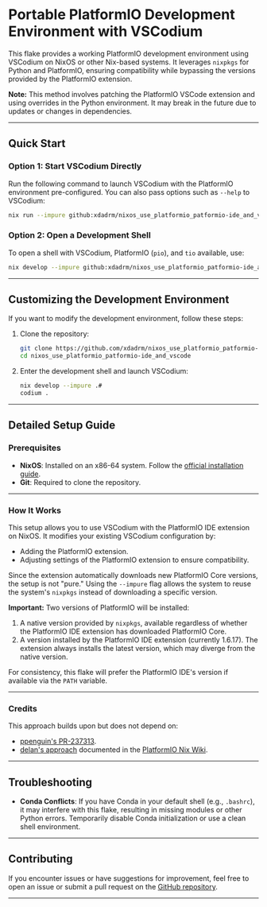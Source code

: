 # Portable PlatformIO Development Environment with VSCodium

This flake provides a working PlatformIO development environment using VSCodium on NixOS or other Nix-based systems. It leverages `nixpkgs` for Python and PlatformIO, ensuring compatibility while bypassing the versions provided by the PlatformIO extension.

**Note:** This method involves patching the PlatformIO VSCode extension and using overrides in the Python environment. It may break in the future due to updates or changes in dependencies.

---

## Quick Start

### Option 1: Start VSCodium Directly
Run the following command to launch VSCodium with the PlatformIO environment pre-configured. You can also pass options such as `--help` to VSCodium:
```bash
nix run --impure github:xdadrm/nixos_use_platformio_patformio-ide_and_vscode#codium -- .
```

### Option 2: Open a Development Shell
To open a shell with VSCodium, PlatformIO (`pio`), and `tio` available, use:
```bash
nix develop --impure github:xdadrm/nixos_use_platformio_patformio-ide_and_vscode
```

---

## Customizing the Development Environment

If you want to modify the development environment, follow these steps:

1. Clone the repository:
   ```bash
   git clone https://github.com/xdadrm/nixos_use_platformio_patformio-ide_and_vscode.git
   cd nixos_use_platformio_patformio-ide_and_vscode
   ```

2. Enter the development shell and launch VSCodium:
   ```bash
   nix develop --impure .#
   codium .
   ```

---

## Detailed Setup Guide

### Prerequisites
- **NixOS**: Installed on an x86-64 system. Follow the [official installation guide](https://nixos.org/download.html).
- **Git**: Required to clone the repository.

---

### How It Works

This setup allows you to use VSCodium with the PlatformIO IDE extension on NixOS. It modifies your existing VSCodium configuration by:
- Adding the PlatformIO extension.
- Adjusting settings of the PlatformIO extension to ensure compatibility.

Since the extension automatically downloads new PlatformIO Core versions, the setup is not "pure." Using the `--impure` flag allows the system to reuse the system's `nixpkgs` instead of downloading a specific version.

**Important:** Two versions of PlatformIO will be installed:
1. A native version provided by `nixpkgs`, available regardless of whether the PlatformIO IDE extension has downloaded PlatformIO Core.
2. A version installed by the PlatformIO IDE extension (currently 1.6.17). The extension always installs the latest version, which may diverge from the native version.

For consistency, this flake will prefer the PlatformIO IDE's version if available via the `PATH` variable.

---

### Credits

This approach builds upon but does not depend on:
- [ppenguin's PR-237313](https://github.com/NixOS/nixpkgs/pull/237313).
- [delan's approach](https://github.com/NixOS/nixpkgs/pull/237313#issuecomment-1848198106) documented in the [PlatformIO Nix Wiki](https://nixos.wiki/index.php?title=Platformio&oldid=10699).

---

## Troubleshooting

- **Conda Conflicts**: If you have Conda in your default shell (e.g., `.bashrc`), it may interfere with this flake, resulting in missing modules or other Python errors. Temporarily disable Conda initialization or use a clean shell environment.

---

## Contributing

If you encounter issues or have suggestions for improvement, feel free to open an issue or submit a pull request on the [GitHub repository](https://github.com/xdadrm/nixos_use_platformio_patformio-ide_and_vscode).

---

